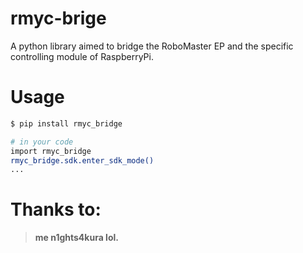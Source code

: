 # rmyc-brige
A python library aimed to bridge the RoboMaster EP and the specific controlling module of RaspberryPi.

# Usage
```sh
$ pip install rmyc_bridge

# in your code
import rmyc_bridge
rmyc_bridge.sdk.enter_sdk_mode()
...
```

# Thanks to:
> __me n1ghts4kura lol.__